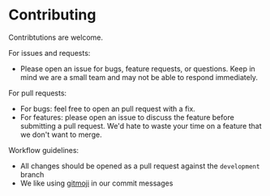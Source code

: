 # Contributing

Contribtutions are welcome.

For issues and requests:

- Please open an issue for bugs, feature requests, or questions. Keep in mind we are a small team and may not be able to respond immediately.

For pull requests:

- For bugs: feel free to open an pull request with a fix.
- For features: please open an issue to discuss the feature before submitting a pull request. We'd hate to waste your time on a feature that we don't want to merge.

Workflow guidelines:

- All changes should be opened as a pull request against the `development` branch
- We like using [gitmoji](https://gitmoji.dev/) in our commit messages
